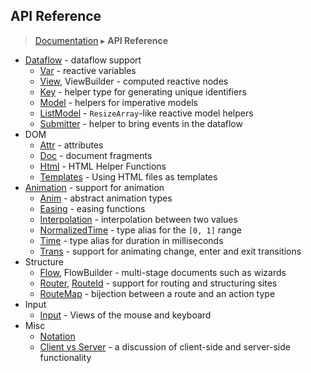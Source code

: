 ## API Reference
> [Documentation](../README.md) ▸ **API Reference**

* [Dataflow](Dataflow.md) - dataflow support
  * [Var](Var.md) - reactive variables
  * [View](View.md), ViewBuilder - computed reactive nodes
  * [Key](Key.md) - helper type for generating unique identifiers 
  * [Model](Model.md) - helpers for imperative models
  * [ListModel](ListModel.md) - `ResizeArray`-like reactive model helpers
  * [Submitter](Submitter.md) - helper to bring events in the dataflow
* DOM
  * [Attr](Attr.md) - attributes
  * [Doc](Doc.md) - document fragments
  * [Html](Html.md) - HTML Helper Functions
  * [Templates](Templates.md) - Using HTML files as templates
* [Animation](Animation.md) - support for animation
  * [Anim](Anim.md) - abstract animation types
  * [Easing](Easing.md) - easing functions
  * [Interpolation](Interpolation.md) - interpolation between two values
  * [NormalizedTime](NormalizedTime.md) - type alias for the `[0, 1]` range
  * [Time](Time.md) - type alias for duration in milliseconds
  * [Trans](Trans.md) - support for animating change, enter and exit transitions
* Structure
  * [Flow](Flow.md), FlowBuilder - multi-stage documents such as wizards
  * [Router](Router.md), [RouteId](Router.md#RouteId) - support for routing and structuring sites
  * [RouteMap](RouteMap.md) - bijection between a route and an action type
* Input
  * [Input](Input.md) - Views of the mouse and keyboard
* Misc
  * [Notation](Notation.md)
  * [Client vs Server](ClientServer.md) - a discussion of client-side and server-side functionality

